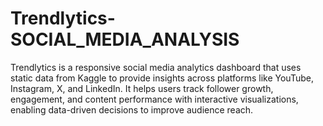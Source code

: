 # Trendlytics-SOCIAL_MEDIA_ANALYSIS
Trendlytics is a responsive social media analytics dashboard that uses static data from Kaggle to provide insights across platforms like YouTube, Instagram, X, and LinkedIn. It helps users track follower growth, engagement, and content performance with interactive visualizations, enabling data-driven decisions to improve audience reach.
